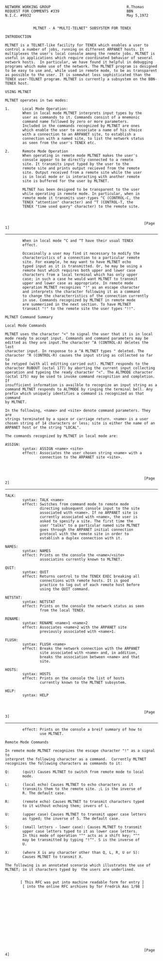     NETWORK WORKING GROUP                                   R.Thomas
    REQUEST FOR COMMENTS #339                               BBN
    N.I.C. #9932                                            May 5,1972


                 MLTNET - A "MULTI-TELNET" SUBSYSTEM FOR TENEX

    INTRODUCTION

    MLTNET is a TELNET-like facility for TENEX which enables a user to
    control a number of jobs, running on different ARPANET hosts. It
    multiplexes the user's local console among the remote jobs. MLTNET is
    useful in applications which require coordinated behavior of several
    network hosts.  In particular, we have found it helpful in debugging
    programs which make use of the network. The MLTNET program is designed
    to be easy to use and, while used in remote mode, to be as transparent
    as possible to the user. It is somewhat less sophisticated than the
    TENEX user-TELNET program. MLTNET is currently a subsystem on the BBN-
    TENEX host.

    USING MLTNET

    MLTNET operates in two modes:

    1.      Local Mode Operation:
            When in local mode MLTNET interprets input types by the
            user as commands to it. Commands consist of a mnemonic
            command name followed by zero or more parameters.
            Included in the commands recognized by MLTNET are ones
            which enable the user to associate a name of his choice
            with a connection to an ARPANET site, to establish a
            connection with a named site, to list the network status
            as seen from the user's TENEX etc.

    2.      Remote Mode Operation
            When operating in remote mode MLTNET makes the user's
            console appear to be directly connected to a remote
            site. It transmits input typed by the user to the
            remote site and prints output recieved from the remote
            site. Output received from a remote site while the user
            is in local mode or is interacting with another remote
            site is buffered for the user by MLTNET.

            MLTNET has been designed to be transparent to the user
            while operating in remote mode. In particular, when in
            remote mode it transmits user-types ^C (CONTROL-C, the
            TENEX "attention" character) and ^T (CONTROL-T, the
            TENEX "time used query" character) to the remote site.



                                                                    [Page 1]

------------------------------------------------------------------------

``` newpage
        When in local mode ^C and ^T have their usual TENEX
        effect.

        Occasinally a user may find it necessary to modify the
        characteristics of a connection to a particular remote
        site. For example, he may want to have MLTNET echo
        typed input as it is transmitted. Or, he may be using a
        remote host which requires both upper and lower case
        characters from a local terminal which has only upper
        case; in such a case he would want MLTNET to transmit
        upper and lower case as appropriate. In remote mode
        operation MLTNET recognizes "!" as an escape character
        and interprets the character following it as a command
        to change the characterristics of the connection currently
        in use. Commands recognized by MLTNET in remote mode
        are summerized in the next section. To have MLTNET
        transmit "!" to the remote site the user types "!!".

MLTNET Command Summary

Local Mode Commands

MLTNET uses the character "<" to signal the user that it is in local
mode ready to accept input. Commands and command parameters may be
editted as they are input.The character ^A (CONTROL-A) deletes the last
character input. In response to a ^A MLTNET types " deleted. The
character ^R (CONTROL-R) causes the input string as collected so far to
be retyped (with all editting carried out). MLTNET responds to the
character RUBOUT (octal 177) by aborting the current input collecting
operation and typeing the ready character "<". The ALTMODE character
(octal 175) may be used to invoke command recognition and completion. If
insufficient information is availble to recognize an input string as a
command MLTNET responds to ALTMODE by ringing the terminal bell. Any
prefix which uniquely identifies a command is recognized as that command
by MLTNET.

In the following, <name> and <site> denote command parameters. They are
strings terminated by a space or carriage return. <name> is a user
chosen string of 14 characters or less; site is either the name of an
ARPANET host or the string "LOCAL".

The commands recognized by MLTNET in local mode are:

ASSIGN:
        syntax: ASSIGN <name> <site>
        effect: Associates the user chosen string <name> with a
                connection to the ARPANET site <site>.




                                                                [Page 2]
```

------------------------------------------------------------------------

``` newpage
TALK:
        syntax: TALK <name>
        effect: Switches from command mode to remote mode
                directing subsequent console input to the site
                associated with <name>. If no ARPANET site is
                currently associated with <name>, the user is
                asked to spesify a site. The first time the
                user "talks" to a particular named site MLTNET
                goes through the ARPANET initial connection
                protocol with the remote site in order to
                establish a duplex connection with it.

NAMES:
        syntax: NAMES
        effect: Prints on the console the <name>/<site>
                associatins currently known to MLTNET.

QUIT:
        syntax: QUIT
        effect: Returns control to the TENEX EXEC breaking all
                connections with remote hosts. It is good
                practice to log out of each remote host before
                using the QUIT command.

NETSTAT:
        syntax: NETSTAT
        effect: Prints on the console the network status as seen
                from the local TENEX.

RENAME:
        syntax: RENAME <name>1 <name>2
        effect: Associates <name>2 with the ARPANET site
                previously associated with <name>1.

FLUSH:
        syntax: FLUSH <name>
        effect: Breaks the network connection with the ARPANET
                site associated with <name> and, in addition,
                breaks the association between <name> and that
                site.

HOSTS:
        syntax: HOSTS
        effect: Prints on the console the list of hosts
                currently known to the MLTNET subsystem.

HELP:
        syntax: HELP



                                                                [Page 3]
```

------------------------------------------------------------------------

``` newpage
        effect: Prints on the console a breif summary of how to
                use MLTNET.

Remote Mode Commands

In remote mode MLTNET recognizes the escape character "!" as a signal to
interpret the following character as a command.  Currently MLTNET
recognizes the following characters as commands to it:

Q:      (quit) Causes MLTNET to switch from remote mode to local
        mode.

L:      (local echo) Causes MLTNET to echo characters as it
        transmits them to the remote site. ;L is the inverse of
        R. The default case.

R:      (remote echo) Causes MLTNET to transmit characters typed
        to it without echoing them; invers of L.

U:      (upper case) Causes MLTNET to transmit upper case letters
        as typed; the inverse of S. The default case.

S:      (small letters - lower case): Causes MLTNET to transmit
        upper case letters typed to it as lower case letters.
        In this mode of operation "^" acts as a shift key; "^"
        may be transmitted by typing "!^". S is the inverse of
        U.

X:      (where X is any character other than Q, L, R, U or S):
        Causes MLTNET to transmit X.

The following is an annotated scenario which illustrates the use of
MLTNET; in it characters typed by  the users are underlined.


       [ This RFC was put into machine readable form for entry ]
        [ into the online RFC archives by Tor Fredrik Aas 1/98 ]














                                                                [Page 4]
```
